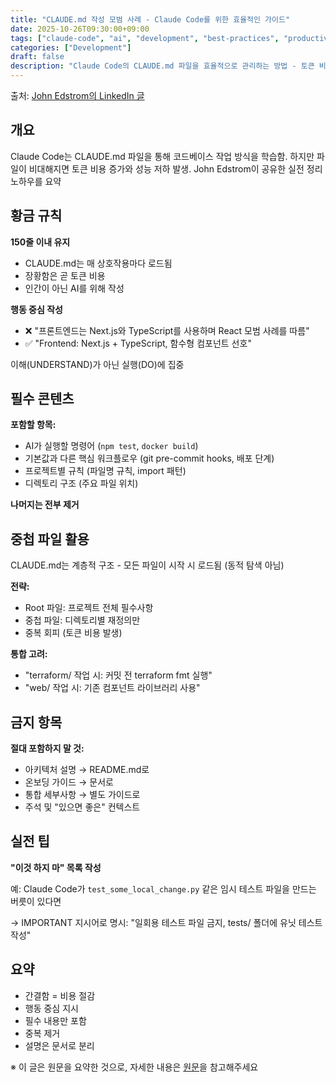 ```yaml
---
title: "CLAUDE.md 작성 모범 사례 - Claude Code를 위한 효율적인 가이드"
date: 2025-10-26T09:30:00+09:00
tags: ["claude-code", "ai", "development", "best-practices", "productivity"]
categories: ["Development"]
draft: false
description: "Claude Code의 CLAUDE.md 파일을 효율적으로 관리하는 방법 - 토큰 비용 절감과 명확한 지시를 위한 실전 팁"
---
```


출처: [John Edstrom의 LinkedIn 글](https://www.linkedin.com/posts/john-edstrom-9625408_devsy-waitlist-activity-7353120663215226880-qiv4/)

## 개요

Claude Code는 CLAUDE.md 파일을 통해 코드베이스 작업 방식을 학습함. 하지만 파일이 비대해지면 토큰 비용 증가와 성능 저하 발생. John Edstrom이 공유한 실전 정리 노하우를 요약

## 황금 규칙

**150줄 이내 유지**
- CLAUDE.md는 매 상호작용마다 로드됨
- 장황함은 곧 토큰 비용
- 인간이 아닌 AI를 위해 작성

**행동 중심 작성**
- ❌ "프론트엔드는 Next.js와 TypeScript를 사용하며 React 모범 사례를 따름"
- ✅ "Frontend: Next.js + TypeScript, 함수형 컴포넌트 선호"

이해(UNDERSTAND)가 아닌 실행(DO)에 집중

## 필수 콘텐츠

**포함할 항목:**
- AI가 실행할 명령어 (`npm test`, `docker build`)
- 기본값과 다른 핵심 워크플로우 (git pre-commit hooks, 배포 단계)
- 프로젝트별 규칙 (파일명 규칙, import 패턴)
- 디렉토리 구조 (주요 파일 위치)

**나머지는 전부 제거**

## 중첩 파일 활용

CLAUDE.md는 계층적 구조 - 모든 파일이 시작 시 로드됨 (동적 탐색 아님)

**전략:**
- Root 파일: 프로젝트 전체 필수사항
- 중첩 파일: 디렉토리별 재정의만
- 중복 회피 (토큰 비용 발생)

**통합 고려:**
- "terraform/ 작업 시: 커밋 전 terraform fmt 실행"
- "web/ 작업 시: 기존 컴포넌트 라이브러리 사용"

## 금지 항목

**절대 포함하지 말 것:**
- 아키텍처 설명 → README.md로
- 온보딩 가이드 → 문서로
- 통합 세부사항 → 별도 가이드로
- 주석 및 "있으면 좋은" 컨텍스트

## 실전 팁

**"이것 하지 마" 목록 작성**

예: Claude Code가 `test_some_local_change.py` 같은 임시 테스트 파일을 만드는 버릇이 있다면

→ IMPORTANT 지시어로 명시: "일회용 테스트 파일 금지, tests/ 폴더에 유닛 테스트 작성"

## 요약

- 간결함 = 비용 절감
- 행동 중심 지시
- 필수 내용만 포함
- 중복 제거
- 설명은 문서로 분리

※ 이 글은 원문을 요약한 것으로, 자세한 내용은 [원문](https://www.linkedin.com/posts/john-edstrom-9625408_devsy-waitlist-activity-7353120663215226880-qiv4/)을 참고해주세요
